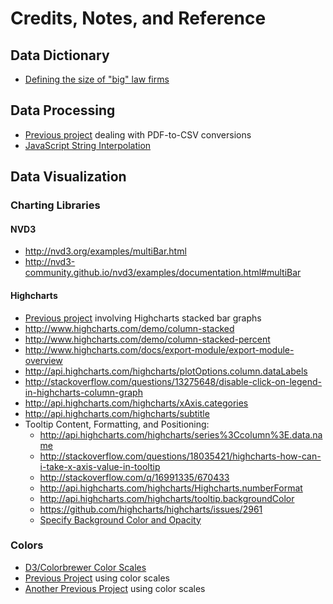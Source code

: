# Credits, Notes, and Reference

## Data Dictionary

  + [Defining the size of "big" law firms](http://www.top-law-schools.com/introduction-to-biglaw.html)

## Data Processing

  + [Previous project](https://github.com/dwillis/state_legislatures/) dealing with PDF-to-CSV conversions
  + [JavaScript String Interpolation](http://stackoverflow.com/questions/1408289/how-can-i-do-string-interpolation-in-javascript)

## Data Visualization

### Charting Libraries

#### NVD3

  + http://nvd3.org/examples/multiBar.html
  + http://nvd3-community.github.io/nvd3/examples/documentation.html#multiBar

#### Highcharts

  + [Previous project](https://github.com/data-creative/us-gov-greenhouse-gas-emissions/blob/master/emissions.html) involving Highcharts stacked bar graphs
  + http://www.highcharts.com/demo/column-stacked
  + http://www.highcharts.com/demo/column-stacked-percent
  + http://www.highcharts.com/docs/export-module/export-module-overview
  + http://api.highcharts.com/highcharts/plotOptions.column.dataLabels
  + http://stackoverflow.com/questions/13275648/disable-click-on-legend-in-highcharts-column-graph
  + http://api.highcharts.com/highcharts/xAxis.categories
  + http://api.highcharts.com/highcharts/subtitle
  + Tooltip Content, Formatting, and Positioning:
    + http://api.highcharts.com/highcharts/series%3Ccolumn%3E.data.name
    + http://stackoverflow.com/questions/18035421/highcharts-how-can-i-take-x-axis-value-in-tooltip
    + http://stackoverflow.com/q/16991335/670433
    + http://api.highcharts.com/highcharts/Highcharts.numberFormat
    + http://api.highcharts.com/highcharts/tooltip.backgroundColor
    + https://github.com/highcharts/highcharts/issues/2961
    + [Specify Background Color and Opacity](http://jsfiddle.net/highcharts/9vrYL/)

### Colors

  + [D3/Colorbrewer Color Scales](https://bl.ocks.org/mbostock/5577023)
  + [Previous Project](https://github.com/data-creative/us-income-and-affordability/blob/master/index.html) using color scales
  + [Another Previous Project](https://github.com/data-creative/us-state-legislature-compositions/blob/master/index.html) using color scales
